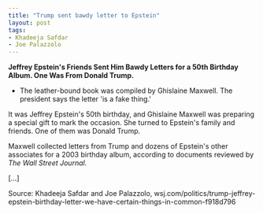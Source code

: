 ```yaml
---
title: "Trump sent bawdy letter to Epstein"
layout: post
tags:
- Khadeeja Safdar
- Joe Palazzolo
---
```


**Jeffrey Epstein's Friends Sent Him Bawdy Letters for a 50th Birthday Album. One Was From Donald Trump.**

- The leather-bound book was compiled by Ghislaine Maxwell. The president says the letter 'is a fake thing.'

It was Jeffrey Epstein's 50th birthday, and Ghislaine Maxwell was preparing a special gift to mark the occasion. She turned to Epstein's family and friends. One of them was Donald Trump.

Maxwell collected letters from Trump and dozens of Epstein's other associates for a 2003 birthday album, according to documents reviewed by *The Wall Street Journal.*

[...]

Source: Khadeeja Safdar and Joe Palazzolo, wsj.com/politics/trump-jeffrey-epstein-birthday-letter-we-have-certain-things-in-common-f918d796
